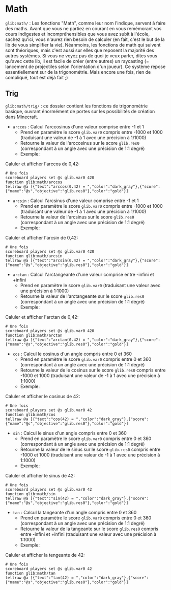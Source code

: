 # **Math**

`glib:math/` : Les fonctions "Math", comme leur nom l'indique, servent à faire des maths. Avant que vous ne partiez en courant en vous remémorant vos cours indigestes et incompréhensibles que vous avez subit à l'école, sachez qu'ici, vous n'aurez rien besoin de calculer (en fait, c'est le but de la lib de vous simplifier la vie). Néanmoins, les fonctions de math qui suivent sont théoriques, mais c'est aussi sur elles que reposent la majorité des autres systèmes. Si vous ne voyez pas de quoi je veux parler, dites vous qu'avec cette lib, il est facile de créer (entre autres) un raycasting (= lancement de projectiles selon l'orientation d'un joueur). Ce système repose essentiellement sur de la trigonométrie. Mais encore une fois, rien de compliqué, tout est déjà fait ;)

## **Trig**

`glib:math/trig/` : ce dossier contient les fonctions de trigonométrie basique, ouvrant énormément de portes sur les possibilités de création dans Minecraft.

* `arccos` : Calcul l'arccosinus d'une valeur comprise entre -1 et 1
  * Prend en paramètre le score `glib.var0` compris entre -1000 et 1000 (traduisant une valeur de -1 à 1 avec une précision à 1/1000)
  * Retourne la valeur de l'arccosinus sur le score `glib.res0` (correspondant à un angle avec une précision de 1:1 degré)
  * Exemple:

Caluler et afficher l'arccos de 0,42:

```
# Une fois
scoreboard players set @s glib.var0 420
function glib:math/arccos
tellraw @a [{"text":"arccos(0.42) = ","color":"dark_gray"},{"score":{"name":"@s","objective":"glib.res0"},"color":"gold"}]
```

* `arcsin` : Calcul l'arcsinus d'une valeur comprise entre -1 et 1
  * Prend en paramètre le score `glib.var0` compris entre -1000 et 1000 (traduisant une valeur de -1 à 1 avec une précision à 1/1000)
  * Retourne la valeur de l'arcsinus sur le score `glib.res0` (correspondant à un angle avec une précision de 1:1 degré)
  * Exemple:

Caluler et afficher l'arcsin de 0,42:

```
# Une fois
scoreboard players set @s glib.var0 420
function glib:math/arcsin
tellraw @a [{"text":"arcsin(0.42) = ","color":"dark_gray"},{"score":{"name":"@s","objective":"glib.res0"},"color":"gold"}]
```

* `arctan` : Calcul l'arctangeante d'une valeur comprise entre -infini et +infini
  * Prend en paramètre le score `glib.var0` (traduisant une valeur avec une précision à 1:1000)
  * Retourne la valeur de l'arctangeante sur le score `glib.res0` (correspondant à un angle avec une précision de 1:1 degré)
  * Exemple:

Caluler et afficher l'arctan de 0,42:

```
# Une fois
scoreboard players set @s glib.var0 420
function glib:math/arctan
tellraw @a [{"text":"arctan(0.42) = ","color":"dark_gray"},{"score":{"name":"@s","objective":"glib.res0"},"color":"gold"}]
```

* `cos` : Calcul le cosinus d'un angle compris entre 0 et 360
  * Prend en paramètre le score `glib.var0` compris entre 0 et 360 (correspondant à un angle avec une précision de 1:1 degré)
  * Retourne la valeur de le cosinus sur le score `glib.res0` compris entre -1000 et 1000 (traduisant une valeur de -1 à 1 avec une précision à 1:1000)
  * Exemple:

Caluler et afficher le cosinus de 42:

```
# Une fois
scoreboard players set @s glib.var0 42
function glib:math/cos
tellraw @a [{"text":"cos(42) = ","color":"dark_gray"},{"score":{"name":"@s","objective":"glib.res0"},"color":"gold"}]
```

* `sin` : Calcul le sinus d'un angle compris entre 0 et 360
  * Prend en paramètre le score `glib.var0` compris entre 0 et 360 (correspondant à un angle avec une précision de 1:1 degré)
  * Retourne la valeur de le sinus sur le score `glib.res0` compris entre -1000 et 1000 (traduisant une valeur de -1 à 1 avec une précision à 1:1000)
  * Exemple:

Caluler et afficher le sinus de 42:

```
# Une fois
scoreboard players set @s glib.var0 42
function glib:math/sin
tellraw @a [{"text":"sin(42) = ","color":"dark_gray"},{"score":{"name":"@s","objective":"glib.res0"},"color":"gold"}]
```

* `tan` : Calcul la tangeante d'un angle compris entre 0 et 360
  * Prend en paramètre le score `glib.var0` compris entre 0 et 360 (correspondant à un angle avec une précision de 1:1 degré)
  * Retourne la valeur de la tangeante sur le score `glib.res0` compris entre -infini et +infini (traduisant une valeur avec une précision à 1:1000)
  * Exemple:

Caluler et afficher la tengeante de 42:

```
# Une fois
scoreboard players set @s glib.var0 42
function glib:math/tan
tellraw @a [{"text":"tan(42) = ","color":"dark_gray"},{"score":{"name":"@s","objective":"glib.res0"},"color":"gold"}]
```